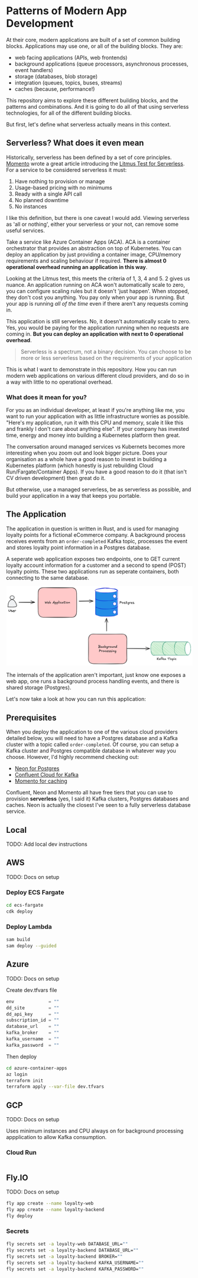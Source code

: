 # Patterns of Modern App Development

At their core, modern applications are built of a set of common building blocks. Applications may use one, or all of the building blocks. They are:

- web facing applications (APIs, web frontends)
- background applications (queue processors, asynchronous processes, event handlers)
- storage (databases, blob storage)
- integration (queues, topics, buses, streams)
- caches (because, performance!)

This repository aims to explore these different building blocks, and the patterns and combinations. And it is going to do all of that using serverless technologies, for all of the different building blocks.

But first, let's define what serverless actually means in this context.

## Serverless? What does it even mean

Historically, serverless has been defined by a set of core principles. [Momento](https://gomomento.com) wrote a great article introducing the [Litmus Test for Serverless](https://www.gomomento.com/blog/fighting-off-fake-serverless-bandits-with-the-true-definition-of-serverless/). For a service to be considered serverless it must:

1. Have nothing to provision or manage
2. Usage-based pricing with no minimums
3. Ready with a single API call
4. No planned downtime
5. No instances

I like this definition, but there is one caveat I would add. Viewing serverless as 'all or nothing', either your serverless or your not, can remove some useful services.

Take a service like Azure Container Apps (ACA). ACA is a container orchestrator that provides an abstraction on top of Kubernetes. You can deploy an application by just providing a container image, CPU/memory requirements and scaling behaviour if required. **There is almost 0 operational overhead running an application in this way**.

Looking at the Litmus test, this meets the criteria of 1, 3, 4 and 5. 2 gives us nuance. An application running on ACA won't automatically scale to zero, you can configure scaling rules but it doesn't 'just happen'. When stopped, they don't cost you anything. You pay only when your app is running. But your app is running *all of the time* even if there aren't any requests coming in. 

This application is still serverless. No, it doesn't automatically scale to zero. Yes, you would be paying for the application running when no requests are coming in. **But you can deploy an application with next to 0 operational overhead**.

> Serverless is a spectrum, not a binary decision. You can choose to be more or less serverless based on the requirements of your application

This is what I want to demonstrate in this repository. How you can run modern web applications on various different cloud providers, and do so in a way with little to no operational overhead.

### What does it mean for you?

For you as an individual developer, at least if you're anything like me, you want to run your application with as little infrastructure worries as possible. "Here's my application, run it with this CPU and memory, scale it like this and frankly I don't care about anything else". If your company has invested time, energy and money into building a Kubernetes platform then great.

The conversation around managed services vs Kubernets becomes more interesting when you zoom out and look bigger picture. Does your organisation as a whole have a good reason to invest in building a Kubernetes platform (which honestly is just rebuilding Cloud Run/Fargate/Container Apps). If you have a good reason to do it (that isn't CV driven development) then great do it. 

But otherwise, use a managed serverless, be as serverless as possible, and build your application in a way that keeps you portable.

## The Application

The application in question is written in Rust, and is used for managing loyalty points for a fictional eCommerce company. A background process receives events from an `order-completed` Kafka topic, processes the event and stores loyalty point information in a Postgres database.

A seperate web application exposes two endpoints, one to GET current loyalty account information for a customer and a second to spend (POST) loyalty points. These two applications run as seperate containers, both connecting to the same database.

![Architecture Diagram](assets/arch-diagram.png)

The internals of the application aren't important, just know one exposes a web app, one runs a background process handling events, and there is shared storage (Postgres).

Let's now take a look at how you can run this application:

## Prerequisites

When you deploy the application to one of the various cloud providers detailed below, you will need to have a Postgres database and a Kafka cluster with a topic called `order-completed`. Of course, you can setup a Kafka cluster and Postgres compatible database in whatever way you choose. However, I'd highly recommend checking out:

- [Neon for Postgres](https://neon.tech/)
- [Confluent Cloud for Kafka](https://www.confluent.io/)
- [Momento for caching](https://www.gomomento.com/)

Confluent, Neon and Momento all have free tiers that you can use to provision **serverless** (yes, I said it) Kafka clusters, Postgres databases and caches. Neon is actually the closest I've seen to a fully serverless database service.

## Local

TODO: Add local dev instructions

## AWS

TODO: Docs on setup

### Deploy ECS Fargate

```sh
cd ecs-fargate
cdk deploy
```

### Deploy Lambda

```sh
sam build
sam deploy --guided
```

## Azure

TODO: Docs on setup

Create dev.tfvars file

```tf
env             = ""
dd_site         = ""
dd_api_key      = ""
subscription_id = ""
database_url    = ""
kafka_broker    = ""
kafka_username  = ""
kafka_password  = ""
```

Then deploy

```sh
cd azure-container-apps
az login
terraform init
terraform apply --var-file dev.tfvars
```

## GCP

TODO: Docs on setup

Uses minimum instances and CPU always on for background processing appplication to allow Kafka consumption.

### Cloud Run

```sh

```

## Fly.IO

TODO: Docs on setup

```sh
fly app create --name loyalty-web
fly app create --name loyalty-backend
fly deploy
```

### Secrets

```sh
fly secrets set -a loyalty-web DATABASE_URL=""
fly secrets set -a loyalty-backend DATABASE_URL=""
fly secrets set -a loyalty-backend BROKER=""
fly secrets set -a loyalty-backend KAFKA_USERNAME=""
fly secrets set -a loyalty-backend KAFKA_PASSWORD=""
```
